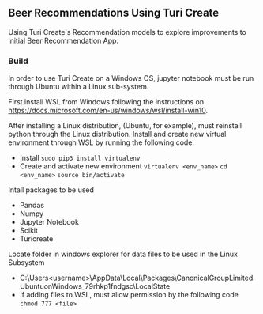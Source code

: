 ## Beer Recommendations Using Turi Create

Using Turi Create's Recommendation models to explore improvements to initial Beer Recommendation App. 

### Build

In order to use Turi Create on a Windows OS, jupyter notebook must be run through Ubuntu within a Linux sub-system.

First install WSL from Windows following the instructions on https://docs.microsoft.com/en-us/windows/wsl/install-win10.

After installing a Linux distribution, (Ubuntu, for example), must reinstall python through the Linux distribution.
Install and create new virtual environment through WSL by running the following code:
- Install
`sudo pip3 install virtualenv`
- Create and activate new environment
`virtualenv <env_name>`
`cd <env_name>`
`source bin/activate`

Intall packages to be used
 - Pandas
 - Numpy
 - Jupyter Notebook
 - Scikit
 - Turicreate
 
 Locate folder in windows explorer for data files to be used in the Linux Subsystem
  - C:\Users\<username>\AppData\Local\Packages\CanonicalGroupLimited.UbuntuonWindows_79rhkp1fndgsc\LocalState
  - If adding files to WSL, must allow permission by the following code
  `chmod 777 <file>`
